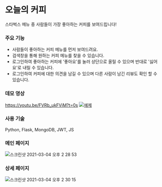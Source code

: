 # 오늘의 커피

스타벅스 메뉴 중 사람들이 가장 좋아하는 커피를 보여드립니다!

### 주요 기능
- 사람들이 좋아하는 커피 메뉴를 먼저 보여드려요.
- 검색창을 통해 원하는 커피 메뉴를 찾을 수 있습니다.
- 로그인하여 좋아하는 커피에 '좋아요'를 눌러 상단으로 올릴 수 있으며 반대로 '싫어요'로 내릴 수 있습니다.
- 로그인하여 커피에 대한 의견을 남길 수 있으며 다른 사람이 남긴 리뷰도 확인 할 수 있습니다.

### 데모 영상
https://youtu.be/FVRb_ukFViM?t=0s
[![예제](http://img.youtube.com/vi/FVRb_ukFViM/0.jpg)](https://youtu.be/FVRb_ukFViM?t=0s) 

### 사용 기술
Python, Flask, MongoDB, JWT, JS

### 메인 페이지
![스크린샷 2021-03-04 오후 2 28 53](https://user-images.githubusercontent.com/58046372/109915914-04d81080-7cf6-11eb-94ff-dbc760226f79.png)

### 상세 페이지
![스크린샷 2021-03-04 오후 2 30 15](https://user-images.githubusercontent.com/58046372/109915986-2638fc80-7cf6-11eb-8d16-72fe8b5a4da0.png)
